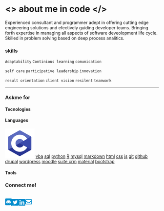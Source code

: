 # <> about me in code </>

Experienced consultant and programmer adept in offering cutting edge engineering solutions and efectively guiding developer teams. Bringing forth expertise in managing all aspects of software deveolopment life cycle.
Skilled in problem solving based on deep process analitics.

### skills

``Adaptability`` ``Continious learning`` ``comunication``

``self care`` ``participative leadership`` ``innovation``

``result orientation`` ``client vision`` ``resilent`` ``teamwork``

---

### Askme for

#### Tecnologies
#### Languages
<div >
  <a href="https://www.cprogramming.com/"><img src="https://raw.githubusercontent.com/ralexrivero/xelar_theme_profile/main/icons/language_c-programming.svg" alt="C programming language"></a>
  <a href="#"> vba<img src="" alt=""></a>
  <a href="#"> sql<img src="" alt=""></a>
  <a href="#"> python<img src="" alt=""></a>
  <a href="#"> R<img src="" alt=""></a>
  <a href="#"> mysql<img src="" alt=""></a>
  <a href="#"> markdown<img src="" alt=""></a>
  <a href="#"> html<img src="" alt=""></a>
  <a href="#"> css<img src="" alt=""></a>
  <a href="#"> js<img src="" alt=""></a>
  <a href="#"> git<img src="" alt=""></a>
  <a href="#"> github<img src="" alt=""></a>
  <a href="#"> drupal<img src="" alt=""></a>
  <a href="#"> wordpress<img src="" alt=""></a>
  <a href="#"> moodle<img src="" alt=""></a>
  <a href="#"> suite crm<img src="" alt=""></a>
  <a href="#"> material<img src="" alt=""></a>
  <a href="#"> bootstrap<img src="" alt=""></a>
</div>

#### Tools

### Connect me! 
<br>
<a href ="https://discord.gg/4QNsYMAa4t" target="_blank" rel="noreferrer noopener"> <img align="left" src="https://raw.githubusercontent.com/ralexrivero/xelar_theme_profile/main/icons/discord-brands_blue.svg" alt="Ronald Rivero | Discord" width="22px"> </a>
<a href="https://twitter.com/ralex_uy" target="_blank"> <img align="left" alt="Ronald Rivero | Twitter" width="22px" src="https://raw.githubusercontent.com/ralexrivero/xelar_theme_profile/main/icons/twitter-square-brands_blue.svg" /> </a>
<a href="https://www.linkedin.com/in/ronald-rivero/" target="_blank"> <img align="left" alt="Ronald Rivero | LinkedIn" width="22px" src="https://raw.githubusercontent.com/ralexrivero/xelar_theme_profile/main/icons/linkedin-brands_blue.svg" /> </a>
<a href="mailto:ralexrivero@gmail.com?subject=Contact" target="_blank"><img align="left" width="22" src="https://raw.githubusercontent.com/ralexrivero/xelar_theme_profile/main/icons/envelope-regular_blue.svg" alt="email me"> </a>
<br>
